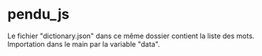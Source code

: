 # pendu_js
Le fichier "dictionary.json" dans ce même dossier contient la liste des mots.
Importation dans le main par la variable "data".